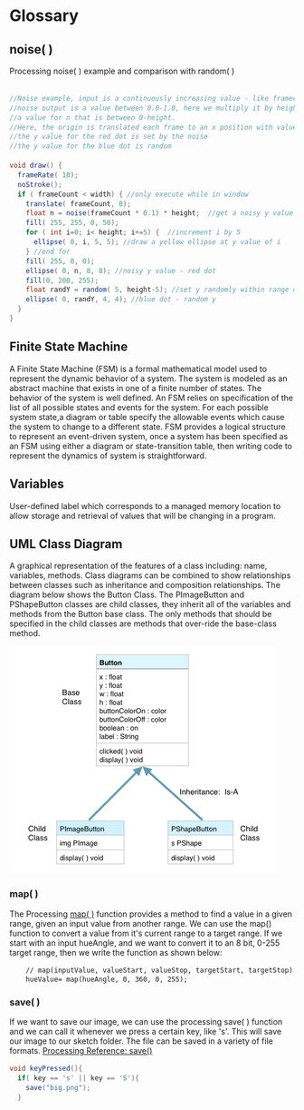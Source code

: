 # Glossary

## noise\( \)

Processing noise\( \) example and comparison with random\( \)

```java

//Noise example, input is a continuously increasing value - like framecount
//noise output is a value between 0.0-1.0, here we multiply it by height to give 
//a value for n that is between 0-height.
//Here, the origin is translated each frame to an x position with value of frameCount
//the y value for the red dot is set by the noise
//the y value for the blue dot is random

void draw() {
  frameRate( 10);
  noStroke();
  if ( frameCount < width) { //only execute while in window
    translate( frameCount, 0);
    float n = noise(frameCount * 0.1) * height;  //get a noisy y value
    fill( 255, 255, 0, 50);
    for ( int i=0; i< height; i+=5) {  //increment i by 5
      ellipse( 0, i, 5, 5); //draw a yellow ellipse at y value of i 
    } //end for
    fill( 255, 0, 0);
    ellipse( 0, n, 8, 8); //noisy y value - red dot
    fill(0, 200, 255);
    float randY = random( 5, height-5); //set y randomly within range of height
    ellipse( 0, randY, 4, 4); //blue dot - random y
  }
}

```

## Finite State Machine

A Finite State Machine \(FSM\) is a formal mathematical model used to represent the dynamic behavior of a system. The system is modeled as an abstract machine that exists in one of a finite number of states. The behavior of the system is well defined. An FSM relies on specification of the list of all possible states and events for the system. For each possible system state,a diagram or table specify the allowable events which cause the system to change to a different state. FSM provides a logical structure to represent an event-driven system, once a system has been specified as an FSM using either a diagram or state-transition table, then writing code to represent the dynamics of system is straightforward.

## Variables

User-defined label which corresponds to a managed memory location to allow storage and retrieval of values that will be changing in a program.

## UML Class Diagram

A graphical representation of the features of a class including: name, variables, methods. Class diagrams can be combined to show relationships between classes such as inheritance and composition relationships. The diagram below shows the Button Class. The PImageButton and PShapeButton classes are child classes, they inherit all of the variables and methods from the Button base class. The only methods that should be specified in the child classes are methods that over-ride the base-class method.

![](../.gitbook/assets/screenshot-2015-10-25-16.59.21.png)

### map\( \)

The Processing [map\( \)](https://processing.org/reference/map_.html) function provides a method to find a value in a given range, given an input value from another range. We can use the map\(\) function to convert a value from it's current range to a target range. If we start with an input hueAngle, and we want to convert it to an 8 bit, 0-255 target range, then we write the function as shown below:

```text
    // map(inputValue, valueStart, valueStop, targetStart, targetStop)
    hueValue= map(hueAngle, 0, 360, 0, 255);
```

### save\( \)

If we want to save our image, we can use the processing save\( \) function and we can call it whenever we press a certain key, like 's'. This will save our image to our sketch folder. The file can be saved in a variety of file formats. [Processing Reference: save\(\)](https://processing.org/reference/save_.html)

```java
void keyPressed(){
  if( key == 's' || key == 'S'){
    save("big.png");
  }
```

